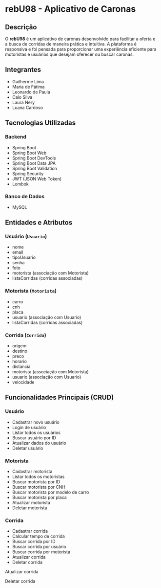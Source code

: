 <!DOCTYPE html>
<html lang="pt-BR">
<head>
    <meta charset="UTF-8">
    <title>rebU98 - Aplicativo de Caronas</title>
</head>
<body>

<h1>rebU98 - Aplicativo de Caronas</h1>

<h2>Descrição</h2>
<p>
    O <strong>rebU98</strong> é um aplicativo de caronas desenvolvido para facilitar a oferta e a busca de corridas
    de maneira prática e intuitiva. A plataforma é responsiva e foi pensada para proporcionar uma experiência eficiente
    para motoristas e usuários que desejam oferecer ou buscar caronas.
</p>

<h2>Integrantes</h2>
<ul>
    <li>Guilherme Lima</li>
    <li>Maria de Fátima</li>
    <li>Leonardo de Paula</li>
    <li>Caio Silva</li>
    <li>Laura Nery</li>
    <li>Luana Cardoso</li>
</ul>

<h2>Tecnologias Utilizadas</h2>

<h3>Backend</h3>
<ul>
    <li>Spring Boot</li>
    <li>Spring Boot Web</li>
    <li>Spring Boot DevTools</li>
    <li>Spring Boot Data JPA</li>
    <li>Spring Boot Validation</li>
    <li>Spring Security</li>
    <li>JWT (JSON Web Token)</li>
    <li>Lombok</li>
</ul>

<h3>Banco de Dados</h3>
<ul>
    <li>MySQL</li>
</ul>

<h2>Entidades e Atributos</h2>

<h3>Usuário (<code>Usuario</code>)</h3>
<ul>
    <li>nome</li>
    <li>email</li>
    <li>tipoUsuario</li>
    <li>senha</li>
    <li>foto</li>
    <li>motorista (associação com Motorista)</li>
    <li>listaCorridas (corridas associadas)</li>
</ul>

<h3>Motorista (<code>Motorista</code>)</h3>
<ul>
    <li>carro</li>
    <li>cnh</li>
    <li>placa</li>
    <li>usuario (associação com Usuario)</li>
    <li>listaCorridas (corridas associadas)</li>
</ul>

<h3>Corrida (<code>Corrida</code>)</h3>
<ul>
    <li>origem</li>
    <li>destino</li>
    <li>preco</li>
    <li>horario</li>
    <li>distancia</li>
    <li>motorista (associação com Motorista)</li>
    <li>usuario (associação com Usuario)</li>
    <li>velocidade</li>
</ul>

<h2>Funcionalidades Principais (CRUD)</h2>

<h3>Usuário</h3>
<ul>
    <li>Cadastrar novo usuário</li>
    <li>Login de usuário</li>
    <li>Listar todos os usuários</li>
    <li>Buscar usuário por ID</li>
    <li>Atualizar dados do usuário</li>
    <li>Deletar usuário</li>
</ul>

<h3>Motorista</h3>
<ul>
    <li>Cadastrar motorista</li>
    <li>Listar todos os motoristas</li>
    <li>Buscar motorista por ID</li>
    <li>Buscar motorista por CNH</li>
    <li>Buscar motorista por modelo de carro</li>
    <li>Buscar motorista por placa</li>
    <li>Atualizar motorista</li>
    <li>Deletar motorista</li>
</ul>

<h3>Corrida</h3>
<ul>
    <li>Cadastrar corrida</li>
    <li>Calcular tempo de corrida</li>
    <li>Buscar corrida por ID</li>
    <li>Buscar corrida por usuário</li>
    <li>Buscar corrida por motorista</li>
    <li>Atualizar corrida</li>
    <li>Deletar corrida</li>
</ul>

</body>
</html>

Atualizar corrida

Deletar corrida


